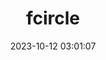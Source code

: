 ---
title: fcircle
date: 2023-10-12 03:01:07
comments: false
aside: false
top_img: false
type: "fcircle"
---